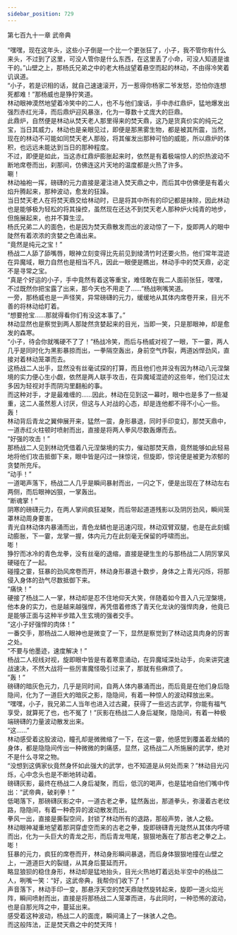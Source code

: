 ```yaml
---
sidebar_position: 729
---
```

 第七百九十一章 武帝典


“嘿嘿，现在这年头，这些小子倒是一个比一个更张狂了，小子，我不管你有什么来头，不过到了这里，可没人管你是什么东西，在这里丢了小命，可没人知道是谁干的。”山壁之上，那杨氏兄弟之中的老大杨战望着悬空而起的林动，不由得冷笑着讥讽道。  
“小子，若是识相的话，就自己速速滚开，万一惹得你杨家二爷发怒，恐怕你连想死都难！”那杨威也是狰狞笑道。  
林动眼神漠然地望着冷笑中的二人，也不与他们废话，手中赤红鼎炉，猛地爆发出强烈赤红光泽，而后鼎炉迎风暴涨，化为一尊数十丈庞大的巨鼎。  
此鼎炉，自然便是林动从焚天老人那里得来的焚天鼎，这乃是货真价实的纯元之宝，当日其威力，林动也是亲眼见过，即便是那黑雾生物，都是被其所震，当然，现在的林动不可能如同焚天老人那般，将其催发出那种可怕的威能，所以鼎炉的体积，也远远未能达到当日的那种程度。  
不过，即便是如此，当这赤红鼎炉膨胀起来时，依然是有着极端惊人的炽热波动不断地席卷而出，刹那间，仿佛连这片天地的温度都是火热了许多。  
唰！  
林动袖袍一挥，磅礴的元力直接是灌注进入焚天鼎之中，而后其中仿佛便是有着火焰升腾起来，那种波动，愈发的狂躁。  
当日焚天老人在将焚天鼎交给林动时，已是将其中所有的印记都是抹除，因此林动也是能够极为轻松的将其操控，虽然现在还达不到焚天老人那种炉火纯青的地步，但施展起来，也并不算生涩。  
杨氏兄弟二人的面色，也是因为焚天鼎散发而出的波动惊了一下，旋即两人的眼中陡然有着浓浓的贪婪之色涌出来。  
“竟然是纯元之宝！”  
杨战二人舔了舔嘴唇，眼神立刻变得比先前见到绫清竹时还要火热，他们常年混迹在异魔域，眼力自然也是相当不凡，因此一眼便是瞧出，林动手中的焚天鼎，必定不是寻常之宝。  
“真是个好运的小子，手中竟然有着这等重宝，难怪敢在我二人面前张狂，嘿嘿，不过既然你把宝露了出来，那今天也不用走了……”杨战咧嘴笑道。  
一旁，那杨威也是一声怪笑，异常磅礴的元力，缓缓地从其体内席卷开来，目光不善的将林动给盯着。  
“想要抢宝……那就得看你们有没这本事了。”  
林动显然也是察觉到两人那陡然贪婪起来的目光，当即一笑，只是那眼神，却是愈发的森寒。  
“小子，待会你就嘴硬不了了！”杨战冷笑，而后与杨威对视了一眼，下一霎，两人几乎是同时化为黑影暴掠而出，一拳隔空轰出，身前空气炸裂，两道凶悍劲风，直接对着林动笼罩而去。  
这杨战二人出手，显然没有丝毫试探的打算，而且他们也并没有因为林动八元涅槃境的实力便心生小觑，依然是两人联手攻击，在异魔域混迹的这些年，他们见过太多因为轻视对手而阴沟里翻船的事。  
而这种对手，才是最难缠的……因此，林动在见到这一幕时，眼中也是多了一些凝重，这二人虽然惹人讨厌，但这与人对战的心态，却是连他都不得不小心一些。  
轰！  
林动背后青龙之翼伸展开来，猛然一震，身形暴退，同时手印变幻，那焚天鼎中，一道赤红火柱顿时喷射而出，直接是将两人拳风尽数轰爆而去。  
“好强的攻击！”  
那杨战二人见到林动凭借着八元涅槃境的实力，催动那焚天鼎，竟然能够如此轻易地将他们攻击抵御下来，眼中皆是闪过一抹惊诧，但旋即，惊诧便是被更为浓郁的贪婪所充斥。  
“动手！”  
一道喝声落下，杨战二人几乎是瞬间暴射而出，一闪之下，便是出现在了林动左右两侧，而后眼神凶狠，一掌轰出。  
“断魂掌！”  
阴寒的磅礴元力，在两人掌间疯狂凝聚，而后带起道道残影以及阴厉劲风，瞬间笼罩林动周身要害。  
青光自林动体内暴涌而出，青色龙鳞也是迅速闪现，林动双臂双腿，也是在此刻蠕动膨胀，下一霎，龙掌一握，体内元力在此刻毫无保留的呼啸而出。  
嘭！  
狰狞而冰冷的青色龙拳，没有丝毫的退缩，直接是硬生生的与那杨战二人阴厉掌风硬碰在了一起。  
碰撞之霎，狂暴的劲风席卷而开，林动身形暴退十数步，身体之上青光闪烁，将那侵入身体的劲气尽数抵御下来。  
“痛快！”  
硬接了杨战二人一掌，林动却是忍不住地仰天大笑，伴随着如今晋入八元涅槃境，他本身的实力，也是越来越强悍，再凭借着修炼了青天化龙诀的强悍肉身，他竟已是能够正面与这种半步踏入生玄境的强者交手。  
“这小子好强悍的肉体！”  
一番交手，那杨战二人眼神也是微变了一下，显然是察觉到了林动这具肉身的厉害之处。  
“不要与他墨迹，速度解决！”  
杨战二人视线对视，旋即眼中皆是有着寒意涌动，在异魔域深处动手，向来讲究速战速决，不然大战将一些厉害魔怪吸引过来了，那就有些麻烦了。  
“轰！”  
磅礴的暗灰色元力，几乎是同时间，自两人体内暴涌而出，而后竟是在他们身后隐隐间，化为了一道巨大的暗灰之影，隐隐间，有着一种惊人的波动释放出来。  
“嘿嘿，小子，我兄弟二人当年也进入过古藏，获得了一些远古武学，你能有福气享受，就算死了也，也不冤了！”灰影在杨战二人身后凝聚，隐隐间，有着一种极端磅礴的力量波动散发出来。  
“这……”  
林动感受着这股波动，瞳孔却是微微缩了一下，在这一霎，他感觉到覆盖着龙鳞的身体，都是隐隐间传出一种微微的刺痛感，显然，这杨战二人所施展的武学，绝对不是什么寻常之物。  
“没想到这俩家伙竟然身怀如此强大的武学，也不知道是从何处而来？”林动目光闪烁，心中念头也是不断地转动着。  
磅礴灰影，最终在杨战二人身后凝聚，而后，低沉的喝声，也是猛地自他们嘴中传出：“武帝典，破刹拳！”  
低喝落下，那磅礴灰影之中，一道古老之拳，猛然轰出，那道拳头，弥漫着古老纹路，隐隐间，有着一种奇异的波动散发而出。  
拳风一出，直接是撕裂空间，封锁了林动所有的退路，那般声势，骇人之极。  
林动眼神凝重地望着那洞穿虚空而来的古老之拳，旋即磅礴青光陡然从其体内呼啸而出，化为一头巨大的青龙之形，而后青龙甩尾，狠狠地轰在了那古老之拳之上。  
嘭！  
狂暴的元力，疯狂的席卷而开，林动身形瞬间暴退，而后身体狠狠地撞在山壁之上，一道道巨大的裂缝，从其身后蔓延而开。  
略显狼狈的稳住身形，林动却是猛地抬头，目光火热地盯着远处半空中的杨战二人，咧嘴一笑：“好，这武帝典，我帮你们收下了！”  
声音落下，林动手印一变，那悬浮天空的焚天鼎陡然旋转起来，旋即一道火焰光阵，瞬间喷射而出，直接是将那杨战二人笼罩而进，与此同时，一种恐怖的波动，也是自那光阵之中，蔓延出来。  
感受着这种波动，杨战二人的面庞，瞬间涌上了一抹骇人之色。  
而这般阵法，正是焚天鼎之中的焚天阵！  
  
  

